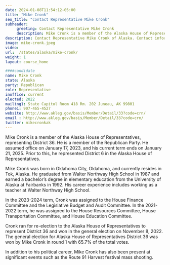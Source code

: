 ```yaml
---
date: 2024-01-08T11:54:12-05:00
title: "Mike Cronk"
seo_title: "contact Representative Mike Cronk"
subheader:
     greeting: Contact Representative Mike Cronk
     description: Mike Cronk is a member of the Alaska House of Representatives, representing District 36. He is a member of the Republican Party. He assumed office on January 17, 2023, and his current term ends on January 21, 2025. Prior to this, he represented District 6 in the Alaska House of Representatives.
description: Contact Representative Mike Cronk of Alaska. Contact information for Mike Cronk includes email address, phone number, and mailing address.
image: mike-cronk.jpeg
video:
url:  /states/alaska/mike-cronk/
weight: 1
layout: course_home

####candidate
name: Mike Cronk
state: Alaska
party: Republican
role: Representative
inoffice: current
elected: 2022
mailing1: State Capitol Room 418 Rm. 202 Juneau, AK 99801
phone1: 907-465-4527
website: http://www.akleg.gov/basis/Member/Detail/33?code=crn/
email : http://www.akleg.gov/basis/Member/Detail/33?code=crn/
twitter: mikecronkak
---
```


Mike Cronk is a member of the Alaska House of Representatives, representing District 36. He is a member of the Republican Party. He assumed office on January 17, 2023, and his current term ends on January 21, 2025. Prior to this, he represented District 6 in the Alaska House of Representatives.

Mike Cronk was born in Oklahoma City, Oklahoma, and currently resides in Tok, Alaska. He graduated from Walter Northway High School in 1987 and earned a bachelor’s degree in elementary education from the University of Alaska at Fairbanks in 1992. His career experience includes working as a teacher at Walter Northway High School.

In the 2023-2024 term, Cronk was assigned to the House Finance Committee and the Legislative Budget and Audit Committee. In the 2021-2022 term, he was assigned to the House Resources Committee, House Transportation Committee, and House Education Committee.

Cronk ran for re-election to the Alaska House of Representatives to represent District 36 and won in the general election on November 8, 2022. The general election for Alaska House of Representatives District 36 was won by Mike Cronk in round 1 with 65.7% of the total votes.

In addition to his political career, Mike Cronk has also been present at significant events such as the Route 91 Harvest festival mass shooting.
